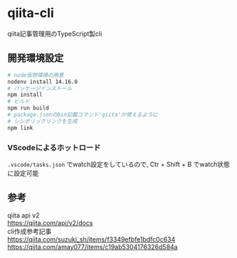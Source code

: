 # qiita-cli

qiita記事管理用のTypeScript製cli

## 開発環境設定

```bash
# node仮想環境の用意
nodenv install 14.16.0
# パッケージインストール
npm install
# ビルド
npm run build
# package.jsonのbin記載コマンド'qiita'が使えるように
# シンボリックリンクを生成
npm link
```

### VScodeによるホットロード

`.vscode/tasks.json` でwatch設定をしているので, Ctr + Shift + B でwatch状態に設定可能

## 参考

qiita api v2  
<https://qiita.com/api/v2/docs>  
cli作成参考記事  
<https://qiita.com/suzuki_sh/items/f3349efbfe1bdfc0c634>  
<https://qiita.com/amay077/items/c19ab5304176326d584a>  
